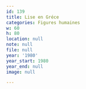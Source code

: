```yaml
---
id: 139
title: Lise en Gréce
categories: Figures humaines
w: 60
h: 80
location: null
note: null
file: null
year: '1980'
year_start: 1980
year_end: null
image: null

---
```

